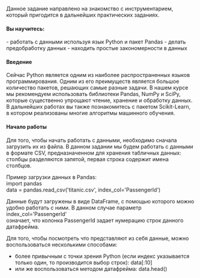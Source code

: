 Данное задание направлено на знакомство с инструментарием, который пригодится в дальнейших практических заданиях.

<h4>Вы научитесь:</h4>
- работать с данными используя язык Python и пакет Pandas
- делать предобработку данных
- находить простые закономерности в данных

<h4>Введение</h4>
Сейчас Python является одним из наиболее распространенных языков программирования. Одним из его преимуществ является большое количество пакетов, решающих самые разные задачи. В нашем курсе мы рекомендуем использовать библиотеки Pandas, NumPy и SciPy, которые существенно упрощают чтение, хранение и обработку данных. В дальнейших работах вы также познакомитесь с пакетом Scikit-Learn, в котором реализованы многие алгоритмы машинного обучения.

<h4>Начало работы</h4>
Для того, чтобы начать работать с данными, необходимо сначала загрузить их из файла. В данном задании мы будем работать с данными в формате CSV, предназначенном для хранения табличных данных: столбцы разделяются запятой, первая строка содержит имена столбцов.

Пример загрузки данных в Pandas:<br>
import pandas<br>
data = pandas.read_csv('titanic.csv', index_col='PassengerId')<br>

Данные будут загружены в виде DataFrame, с помощью которого можно удобно работать с ними. В данном случае параметр
index_col='PassengerId'<br>
означает, что колонка PassengerId задает нумерацию строк данного датафрейма.

Для того, чтобы посмотреть что представляют из себя данные, можно воспользоваться несколькими способами:
- более привычным с точки зрения Python (если индекс указывается только один, то производится выбор строк):
data[:10]
- или же воспользоваться методом датафрейма:
data.head()

